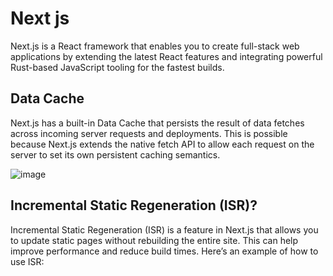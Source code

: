 # Next js

Next.js is a React framework that enables you to create full-stack web applications by extending
the latest React features and integrating powerful Rust-based JavaScript tooling for the fastest builds.

## Data Cache

Next.js has a built-in Data Cache that persists the result of data fetches across incoming server requests and deployments.
This is possible because Next.js extends the native fetch API to allow each request on the server to set its own persistent
caching semantics.

![image](https://github.com/Sarmad426/Documentation/assets/112152732/5014affc-1e44-472b-8913-25616a93f947)

## Incremental Static Regeneration (ISR)?

Incremental Static Regeneration (ISR) is a feature in Next.js that allows you to update static pages without rebuilding the entire site. This can help improve performance and reduce build times. Here’s an example of how to use ISR:
